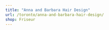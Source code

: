 ```yaml
---
title: "Anna and Barbara Hair Design"
url: /toronto/anna-and-barbara-hair-design/
shop: Friseur
---
```

